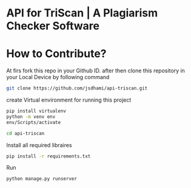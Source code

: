 # API for TriScan | A Plagiarism Checker Software







# How to Contribute?
At firs fork this repo in your Github ID. after then clone this repository in your Local Device by following command
```bash
git clone https://github.com/jsdhami/api-triscan.git
```
create Virtual environment for running this project
```bash
pip install virtualenv
python -m venv env
env/Scripts/activate
```
```bash 
cd api-triscan
```
Install all required libraires
```bash
pip install -r requirements.txt
```
Run
```bash
python manage.py runserver
```


<!--
requirments create
```bash
pipreqs
```
 -->
